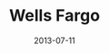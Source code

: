 ---
date: 2013-07-11
title: Wells Fargo
categories: silver
logo: Wells-Fargo_logo.png
www: https://www.wellsfargo.com/
---